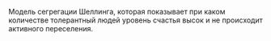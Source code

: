 Модель сегрегации Шеллинга, которая показывает при каком количестве толерантный людей уровень счастья высок и не происходит активного переселения.
